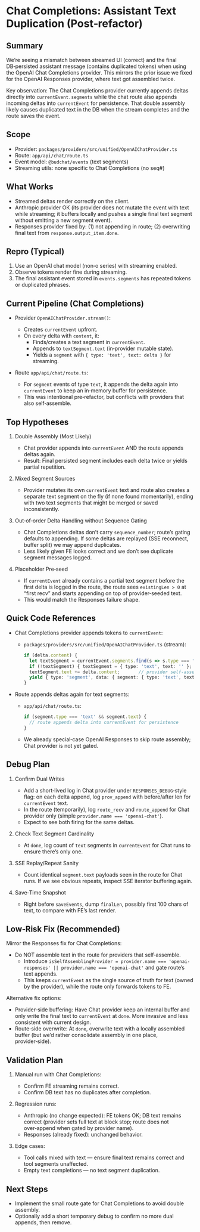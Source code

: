# Chat Completions: Assistant Text Duplication (Post‑refactor)

## Summary

We’re seeing a mismatch between streamed UI (correct) and the final DB‑persisted assistant message (contains duplicated tokens) when using the OpenAI Chat Completions provider. This mirrors the prior issue we fixed for the OpenAI Responses provider, where text got assembled twice.

Key observation: The Chat Completions provider currently appends deltas directly into `currentEvent.segments` while the chat route also appends incoming deltas into `currentEvent` for persistence. That double assembly likely causes duplicated text in the DB when the stream completes and the route saves the event.

## Scope

- Provider: `packages/providers/src/unified/OpenAIChatProvider.ts`
- Route: `app/api/chat/route.ts`
- Event model: `@budchat/events` (text segments)
- Streaming utils: none specific to Chat Completions (no seq#)

## What Works

- Streamed deltas render correctly on the client.
- Anthropic provider OK (its provider does not mutate the event with text while streaming; it buffers locally and pushes a single final text segment without emitting a new segment event).
- Responses provider fixed by: (1) not appending in route; (2) overwriting final text from `response.output_item.done`.

## Repro (Typical)

1) Use an OpenAI chat model (non‑o series) with streaming enabled.
2) Observe tokens render fine during streaming.
3) The final assistant event stored in `events.segments` has repeated tokens or duplicated phrases.

## Current Pipeline (Chat Completions)

- Provider `OpenAIChatProvider.stream()`:
  - Creates `currentEvent` upfront.
  - On every delta with `content`, it:
    - Finds/creates a text segment in `currentEvent`.
    - Appends to `textSegment.text` (in‑provider mutable state).
    - Yields a `segment` with `{ type: 'text', text: delta }` for streaming.

- Route `app/api/chat/route.ts`:
  - For `segment` events of type `text`, it appends the delta again into `currentEvent` to keep an in‑memory buffer for persistence.
  - This was intentional pre‑refactor, but conflicts with providers that also self‑assemble.

## Top Hypotheses

1) Double Assembly (Most Likely)
   - Chat provider appends into `currentEvent` AND the route appends deltas again.
   - Result: Final persisted segment includes each delta twice or yields partial repetition.

2) Mixed Segment Sources
   - Provider mutates its own `currentEvent` text and route also creates a separate text segment on the fly (if none found momentarily), ending with two text segments that might be merged or saved inconsistently.

3) Out‑of‑order Delta Handling without Sequence Gating
   - Chat Completions deltas don’t carry `sequence_number`; route’s gating defaults to appending. If some deltas are replayed (SSE reconnect, buffer split) we may append duplicates.
   - Less likely given FE looks correct and we don’t see duplicate segment messages logged.

4) Placeholder Pre‑seed
   - If `currentEvent` already contains a partial text segment before the first delta is logged in the route, the route sees `existingLen > 0` at “first recv” and starts appending on top of provider‑seeded text.
   - This would match the Responses failure shape.

## Quick Code References

- Chat Completions provider appends tokens to `currentEvent`:
  - `packages/providers/src/unified/OpenAIChatProvider.ts` (stream):
    ```ts
    if (delta.content) {
      let textSegment = currentEvent.segments.find(s => s.type === 'text') as any;
      if (!textSegment) { textSegment = { type: 'text', text: '' }; currentEvent.segments.push(textSegment); }
      textSegment.text += delta.content;       // provider self‑assembles
      yield { type: 'segment', data: { segment: { type: 'text', text: delta.content }, segmentIndex: ... } };
    }
    ```

- Route appends deltas again for text segments:
  - `app/api/chat/route.ts`:
    ```ts
    if (segment.type === 'text' && segment.text) {
      // route appends delta into currentEvent for persistence
    }
    ```
  - We already special‑case OpenAI Responses to skip route assembly; Chat provider is not yet gated.

## Debug Plan

1) Confirm Dual Writes
   - Add a short‑lived log in Chat provider under `RESPONSES_DEBUG`‑style flag: on each delta append, log `prov_append` with before/after len for `currentEvent` text.
   - In the route (temporarily), log `route_recv` and `route_append` for Chat provider only (simple `provider.name === 'openai-chat'`).
   - Expect to see both firing for the same deltas.

2) Check Text Segment Cardinality
   - At `done`, log count of `text` segments in `currentEvent` for Chat runs to ensure there’s only one.

3) SSE Replay/Repeat Sanity
   - Count identical `segment.text` payloads seen in the route for Chat runs. If we see obvious repeats, inspect SSE iterator buffering again.

4) Save‑Time Snapshot
   - Right before `saveEvents`, dump `finalLen`, possibly first 100 chars of text, to compare with FE’s last render.

## Low‑Risk Fix (Recommended)

Mirror the Responses fix for Chat Completions:

- Do NOT assemble text in the route for providers that self‑assemble.
  - Introduce `isSelfAssemblingProvider = provider.name === 'openai-responses' || provider.name === 'openai-chat'` and gate route’s text appends.
  - This keeps `currentEvent` as the single source of truth for text (owned by the provider), while the route only forwards tokens to FE.

Alternative fix options:

- Provider‑side buffering: Have Chat provider keep an internal buffer and only write the final text to `currentEvent` at `done`. More invasive and less consistent with current design.
- Route‑side overwrite: At `done`, overwrite text with a locally assembled buffer (but we’d rather consolidate assembly in one place, provider‑side).

## Validation Plan

1) Manual run with Chat Completions:
   - Confirm FE streaming remains correct.
   - Confirm DB text has no duplicates after completion.

2) Regression runs:
   - Anthropic (no change expected): FE tokens OK; DB text remains correct (provider sets full text at block stop; route does not over‑append when gated by provider name).
   - Responses (already fixed): unchanged behavior.

3) Edge cases:
   - Tool calls mixed with text — ensure final text remains correct and tool segments unaffected.
   - Empty text completions — no text segment duplication.

## Next Steps

- Implement the small route gate for Chat Completions to avoid double assembly.
- Optionally add a short temporary debug to confirm no more dual appends, then remove.

